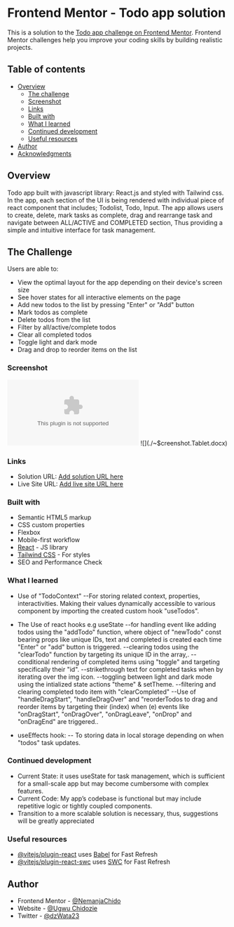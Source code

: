 # Frontend Mentor - Todo app solution

This is a solution to the [Todo app challenge on Frontend Mentor](https://www.frontendmentor.io/challenges/todo-app-Su1_KokOW). Frontend Mentor challenges help you improve your coding skills by building realistic projects. 

## Table of contents

- [Overview](#overview)
  - [The challenge](#the-challenge) 
  - [Screenshot](#screenshot)
  - [Links](#links)
  - [Built with](#built-with)
  - [What I learned](#what-i-learned)
  - [Continued development](#continued-development)
  - [Useful resources](#useful-resources)
- [Author](#author)
- [Acknowledgments](#acknowledgments)

## Overview

Todo app built with javascript library: React.js and styled with Tailwind css. In the app, each section of the UI is being rendered with individual piece of react component that includes; Todolist, Todo, Input. The app allows users to create, delete, mark tasks as complete, drag and rearrange task and navigate between ALL/ACTIVE and COMPLETED section, Thus providing a simple and intuitive interface for task management.

## The Challenge
Users are able to:

- View the optimal layout for the app depending on their device's screen size
- See hover states for all interactive elements on the page
- Add new todos to the list by pressing "Enter" or "Add" button
- Mark todos as complete
- Delete todos from the list
- Filter by all/active/complete todos
- Clear all completed todos
- Toggle light and dark mode
- Drag and drop to reorder items on the list

### Screenshot

![](./~$creenshot.mobile.docx)
![](./~$creenshot.Tablet.docx)

### Links

- Solution URL: [Add solution URL here](https://github.com/NemanjaChido/Todo-App.git)
- Live Site URL: [Add live site URL here](https://nemanjachido.github.io/Todo-App/)


### Built with

- Semantic HTML5 markup
- CSS custom properties
- Flexbox
- Mobile-first workflow
- [React](https://reactjs.org/) - JS library
- [Tailwind CSS](https://tailwindcss.com/docs/installation/tailwind-cli) - For styles
- SEO and Performance Check

### What I learned

* Use of "TodoContext" 
--For storing related context, properties, interactivities. Making their values dynamically accessible to various component by importing the created custom hook "useTodos".

* The Use of react hooks e.g useState 
--for handling event like adding todos using the "addTodo" function, where object of "newTodo" const bearing props like unique IDs, text and completed is created each time "Enter" or "add" button is triggered.
--clearing todos using the "clearTodo" function by targeting its unique ID in the array,.
--conditional rendering of completed items using "toggle" and targeting specifically their "id".
--strikethrough text for completed tasks when by iterating over the img icon.
--toggling between light and dark mode using the intialized state actions "theme" & setTheme.
--filtering and clearing completed todo item with "clearCompleted"
--Use of "handleDragStart", "handleDragOver" and "reorderTodos to drag and reorder items by targeting their (index) when (e) events like "onDragStart", "onDragOver", "onDragLeave", "onDrop" and "onDragEnd" are triggered..

* useEffects hook: 
-- To storing data in local storage depending on when "todos" task updates.


### Continued development

- Current State: it uses useState for task management, which is sufficient for a small-scale app but may become cumbersome with complex features.
- Current Code: My app’s codebase is functional but may include repetitive logic or tightly coupled components.
- Transition to a more scalable solution is necessary, thus, suggestions will be greatly appreciated


### Useful resources

- [@vitejs/plugin-react](https://github.com/vitejs/vite-plugin-react/blob/main/packages/plugin-react) uses [Babel](https://babeljs.io/) for Fast Refresh
- [@vitejs/plugin-react-swc](https://github.com/vitejs/vite-plugin-react/blob/main/packages/plugin-react-swc) uses [SWC](https://swc.rs/) for Fast Refresh

## Author

- Frontend Mentor - [@NemanjaChido](https://www.frontendmentor.io/profile/NemanjaChido)
- Website - [@Ugwu Chidozie](https://www.github.com/NemanjaChido)
- Twitter - [@dzWata23](https://www.twitter.com/dzWata23)


